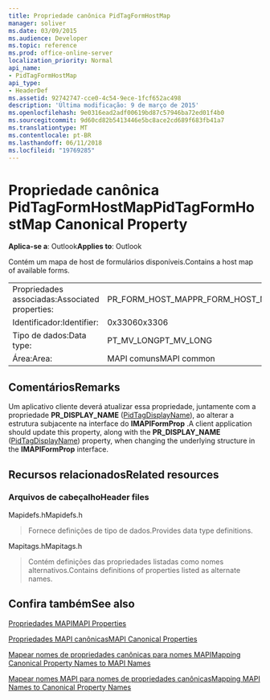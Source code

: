 ```yaml
---
title: Propriedade canônica PidTagFormHostMap
manager: soliver
ms.date: 03/09/2015
ms.audience: Developer
ms.topic: reference
ms.prod: office-online-server
localization_priority: Normal
api_name:
- PidTagFormHostMap
api_type:
- HeaderDef
ms.assetid: 92742747-cce0-4c54-9ece-1fcf652ac498
description: 'Última modificação: 9 de março de 2015'
ms.openlocfilehash: 9e0316ead2adf00619bd87c57946ba72ed01f4b0
ms.sourcegitcommit: 9d60cd82b5413446e5bc8ace2cd689f683fb41a7
ms.translationtype: MT
ms.contentlocale: pt-BR
ms.lasthandoff: 06/11/2018
ms.locfileid: "19769285"
---
```

# <a name="pidtagformhostmap-canonical-property"></a><span data-ttu-id="dfe03-103">Propriedade canônica PidTagFormHostMap</span><span class="sxs-lookup"><span data-stu-id="dfe03-103">PidTagFormHostMap Canonical Property</span></span>

  
  
<span data-ttu-id="dfe03-104">**Aplica-se a**: Outlook</span><span class="sxs-lookup"><span data-stu-id="dfe03-104">**Applies to**: Outlook</span></span> 
  
<span data-ttu-id="dfe03-105">Contém um mapa de host de formulários disponíveis.</span><span class="sxs-lookup"><span data-stu-id="dfe03-105">Contains a host map of available forms.</span></span> 
  
|||
|:-----|:-----|
|<span data-ttu-id="dfe03-106">Propriedades associadas:</span><span class="sxs-lookup"><span data-stu-id="dfe03-106">Associated properties:</span></span>  <br/> |<span data-ttu-id="dfe03-107">PR_FORM_HOST_MAP</span><span class="sxs-lookup"><span data-stu-id="dfe03-107">PR_FORM_HOST_MAP</span></span>  <br/> |
|<span data-ttu-id="dfe03-108">Identificador:</span><span class="sxs-lookup"><span data-stu-id="dfe03-108">Identifier:</span></span>  <br/> |<span data-ttu-id="dfe03-109">0x3306</span><span class="sxs-lookup"><span data-stu-id="dfe03-109">0x3306</span></span>  <br/> |
|<span data-ttu-id="dfe03-110">Tipo de dados:</span><span class="sxs-lookup"><span data-stu-id="dfe03-110">Data type:</span></span>  <br/> |<span data-ttu-id="dfe03-111">PT_MV_LONG</span><span class="sxs-lookup"><span data-stu-id="dfe03-111">PT_MV_LONG</span></span>  <br/> |
|<span data-ttu-id="dfe03-112">Área:</span><span class="sxs-lookup"><span data-stu-id="dfe03-112">Area:</span></span>  <br/> |<span data-ttu-id="dfe03-113">MAPI comuns</span><span class="sxs-lookup"><span data-stu-id="dfe03-113">MAPI common</span></span>  <br/> |
   
## <a name="remarks"></a><span data-ttu-id="dfe03-114">Comentários</span><span class="sxs-lookup"><span data-stu-id="dfe03-114">Remarks</span></span>

<span data-ttu-id="dfe03-115">Um aplicativo cliente deverá atualizar essa propriedade, juntamente com a propriedade **PR_DISPLAY_NAME** ([PidTagDisplayName](pidtagdisplayname-canonical-property.md)), ao alterar a estrutura subjacente na interface do **IMAPIFormProp** .</span><span class="sxs-lookup"><span data-stu-id="dfe03-115">A client application should update this property, along with the **PR_DISPLAY_NAME** ([PidTagDisplayName](pidtagdisplayname-canonical-property.md)) property, when changing the underlying structure in the **IMAPIFormProp** interface.</span></span> 
  
## <a name="related-resources"></a><span data-ttu-id="dfe03-116">Recursos relacionados</span><span class="sxs-lookup"><span data-stu-id="dfe03-116">Related resources</span></span>

### <a name="header-files"></a><span data-ttu-id="dfe03-117">Arquivos de cabeçalho</span><span class="sxs-lookup"><span data-stu-id="dfe03-117">Header files</span></span>

<span data-ttu-id="dfe03-118">Mapidefs.h</span><span class="sxs-lookup"><span data-stu-id="dfe03-118">Mapidefs.h</span></span>
  
> <span data-ttu-id="dfe03-119">Fornece definições de tipo de dados.</span><span class="sxs-lookup"><span data-stu-id="dfe03-119">Provides data type definitions.</span></span>
    
<span data-ttu-id="dfe03-120">Mapitags.h</span><span class="sxs-lookup"><span data-stu-id="dfe03-120">Mapitags.h</span></span>
  
> <span data-ttu-id="dfe03-121">Contém definições das propriedades listadas como nomes alternativos.</span><span class="sxs-lookup"><span data-stu-id="dfe03-121">Contains definitions of properties listed as alternate names.</span></span>
    
## <a name="see-also"></a><span data-ttu-id="dfe03-122">Confira também</span><span class="sxs-lookup"><span data-stu-id="dfe03-122">See also</span></span>



[<span data-ttu-id="dfe03-123">Propriedades MAPI</span><span class="sxs-lookup"><span data-stu-id="dfe03-123">MAPI Properties</span></span>](mapi-properties.md)
  
[<span data-ttu-id="dfe03-124">Propriedades MAPI canônicas</span><span class="sxs-lookup"><span data-stu-id="dfe03-124">MAPI Canonical Properties</span></span>](mapi-canonical-properties.md)
  
[<span data-ttu-id="dfe03-125">Mapear nomes de propriedades canônicas para nomes MAPI</span><span class="sxs-lookup"><span data-stu-id="dfe03-125">Mapping Canonical Property Names to MAPI Names</span></span>](mapping-canonical-property-names-to-mapi-names.md)
  
[<span data-ttu-id="dfe03-126">Mapear nomes MAPI para nomes de propriedades canônicas</span><span class="sxs-lookup"><span data-stu-id="dfe03-126">Mapping MAPI Names to Canonical Property Names</span></span>](mapping-mapi-names-to-canonical-property-names.md)

